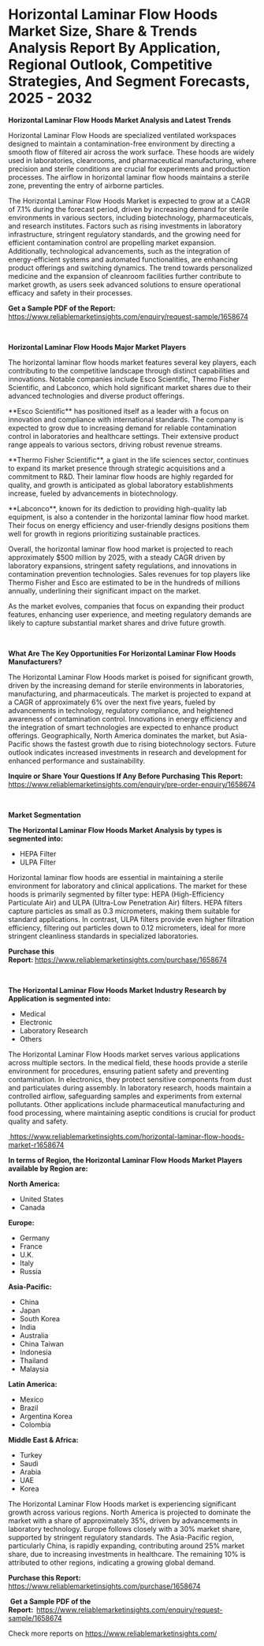 <p><h1>Horizontal Laminar Flow Hoods Market Size, Share & Trends Analysis Report By Application, Regional Outlook, Competitive Strategies, And Segment Forecasts, 2025 - 2032</h1></p><p><strong>Horizontal Laminar Flow Hoods Market Analysis and Latest Trends</strong></p>
<p><p>Horizontal Laminar Flow Hoods are specialized ventilated workspaces designed to maintain a contamination-free environment by directing a smooth flow of filtered air across the work surface. These hoods are widely used in laboratories, cleanrooms, and pharmaceutical manufacturing, where precision and sterile conditions are crucial for experiments and production processes. The airflow in horizontal laminar flow hoods maintains a sterile zone, preventing the entry of airborne particles.</p><p>The Horizontal Laminar Flow Hoods Market is expected to grow at a CAGR of 7.1% during the forecast period, driven by increasing demand for sterile environments in various sectors, including biotechnology, pharmaceuticals, and research institutes. Factors such as rising investments in laboratory infrastructure, stringent regulatory standards, and the growing need for efficient contamination control are propelling market expansion. Additionally, technological advancements, such as the integration of energy-efficient systems and automated functionalities, are enhancing product offerings and switching dynamics. The trend towards personalized medicine and the expansion of cleanroom facilities further contribute to market growth, as users seek advanced solutions to ensure operational efficacy and safety in their processes.</p></p>
<p><strong>Get a Sample PDF of the Report:&nbsp;</strong> <a href="https://www.reliablemarketinsights.com/enquiry/request-sample/1658674?utm_campaign=2179&utm_medium=2&utm_source=Github&utm_content=ia&utm_term=08042025&utm_id=horizontal-laminar-flow-hoods">https://www.reliablemarketinsights.com/enquiry/request-sample/1658674</a></p>
<p>&nbsp;</p>
<p><strong>Horizontal Laminar Flow Hoods Major Market Players</strong></p>
<p><p>The horizontal laminar flow hoods market features several key players, each contributing to the competitive landscape through distinct capabilities and innovations. Notable companies include Esco Scientific, Thermo Fisher Scientific, and Labconco, which hold significant market shares due to their advanced technologies and diverse product offerings.</p><p>**Esco Scientific** has positioned itself as a leader with a focus on innovation and compliance with international standards. The company is expected to grow due to increasing demand for reliable contamination control in laboratories and healthcare settings. Their extensive product range appeals to various sectors, driving robust revenue streams.</p><p>**Thermo Fisher Scientific**, a giant in the life sciences sector, continues to expand its market presence through strategic acquisitions and a commitment to R&D. Their laminar flow hoods are highly regarded for quality, and growth is anticipated as global laboratory establishments increase, fueled by advancements in biotechnology.</p><p>**Labconco**, known for its dediction to providing high-quality lab equipment, is also a contender in the horizontal laminar flow hood market. Their focus on energy efficiency and user-friendly designs positions them well for growth in regions prioritizing sustainable practices.</p><p>Overall, the horizontal laminar flow hood market is projected to reach approximately $500 million by 2025, with a steady CAGR driven by laboratory expansions, stringent safety regulations, and innovations in contamination prevention technologies. Sales revenues for top players like Thermo Fisher and Esco are estimated to be in the hundreds of millions annually, underlining their significant impact on the market.</p><p>As the market evolves, companies that focus on expanding their product features, enhancing user experience, and meeting regulatory demands are likely to capture substantial market shares and drive future growth.</p></p>
<p>&nbsp;</p>
<p><strong>What Are The Key Opportunities For Horizontal Laminar Flow Hoods Manufacturers?</strong></p>
<p><p>The Horizontal Laminar Flow Hoods market is poised for significant growth, driven by the increasing demand for sterile environments in laboratories, manufacturing, and pharmaceuticals. The market is projected to expand at a CAGR of approximately 6% over the next five years, fueled by advancements in technology, regulatory compliance, and heightened awareness of contamination control. Innovations in energy efficiency and the integration of smart technologies are expected to enhance product offerings. Geographically, North America dominates the market, but Asia-Pacific shows the fastest growth due to rising biotechnology sectors. Future outlook indicates increased investments in research and development for enhanced performance and sustainability.</p></p>
<p><strong>Inquire or Share Your Questions If Any Before Purchasing This Report:</strong> <a href="https://www.reliablemarketinsights.com/enquiry/pre-order-enquiry/1658674?utm_campaign=2179&utm_medium=2&utm_source=Github&utm_content=ia&utm_term=08042025&utm_id=horizontal-laminar-flow-hoods">https://www.reliablemarketinsights.com/enquiry/pre-order-enquiry/1658674</a></p>
<p>&nbsp;</p>
<p><strong>Market Segmentation</strong></p>
<p><strong>The Horizontal Laminar Flow Hoods Market Analysis by types is segmented into:</strong></p>
<p><ul><li>HEPA Filter</li><li>ULPA Filter</li></ul></p>
<p><p>Horizontal laminar flow hoods are essential in maintaining a sterile environment for laboratory and clinical applications. The market for these hoods is primarily segmented by filter type: HEPA (High-Efficiency Particulate Air) and ULPA (Ultra-Low Penetration Air) filters. HEPA filters capture particles as small as 0.3 micrometers, making them suitable for standard applications. In contrast, ULPA filters provide even higher filtration efficiency, filtering out particles down to 0.12 micrometers, ideal for more stringent cleanliness standards in specialized laboratories.</p></p>
<p><strong>Purchase this Report:&nbsp;</strong><a href="https://www.reliablemarketinsights.com/purchase/1658674?utm_campaign=2179&utm_medium=2&utm_source=Github&utm_content=ia&utm_term=08042025&utm_id=horizontal-laminar-flow-hoods">https://www.reliablemarketinsights.com/purchase/1658674</a></p>
<p>&nbsp;</p>
<p><strong>The Horizontal Laminar Flow Hoods Market Industry Research by Application is segmented into:</strong></p>
<p><ul><li>Medical</li><li>Electronic</li><li>Laboratory Research</li><li>Others</li></ul></p>
<p><p>The Horizontal Laminar Flow Hoods market serves various applications across multiple sectors. In the medical field, these hoods provide a sterile environment for procedures, ensuring patient safety and preventing contamination. In electronics, they protect sensitive components from dust and particulates during assembly. In laboratory research, hoods maintain a controlled airflow, safeguarding samples and experiments from external pollutants. Other applications include pharmaceutical manufacturing and food processing, where maintaining aseptic conditions is crucial for product quality and safety.</p></p>
<p><a href="https://www.reliablemarketinsights.com/horizontal-laminar-flow-hoods-market-r1658674?utm_campaign=2179&utm_medium=2&utm_source=Github&utm_content=ia&utm_term=08042025&utm_id=horizontal-laminar-flow-hoods">&nbsp;https://www.reliablemarketinsights.com/horizontal-laminar-flow-hoods-market-r1658674</a></p>
<p><strong>In terms of Region, the Horizontal Laminar Flow Hoods Market Players available by Region are:</strong></p>
<p>
    <p> <strong> North America: </strong>
        <ul>
            <li>United States</li>
            <li>Canada</li>
        </ul>
        </p> 
    <p> <strong> Europe: </strong>
        <ul>
            <li>Germany</li>
            <li>France</li>
            <li>U.K.</li>
            <li>Italy</li>
            <li>Russia</li>
        </ul>
        </p> 
    <p> <strong> Asia-Pacific: </strong>
        <ul>
            <li>China</li>
            <li>Japan</li>
            <li>South Korea</li>
            <li>India</li>
            <li>Australia</li>
            <li>China Taiwan</li>
            <li>Indonesia</li>
            <li>Thailand</li>
            <li>Malaysia</li>
        </ul>
        </p> 
    <p> <strong> Latin America: </strong>
        <ul>
            <li>Mexico</li>
            <li>Brazil</li>
            <li>Argentina Korea</li>
            <li>Colombia</li>
        </ul>
        </p> 
    <p> <strong> Middle East & Africa: </strong>
        <ul>
            <li>Turkey</li>
            <li>Saudi</li>
            <li>Arabia</li>
            <li>UAE</li>
            <li>Korea</li>
        </ul>
    </p>
    </p>
<p><p>The Horizontal Laminar Flow Hoods market is experiencing significant growth across various regions. North America is projected to dominate the market with a share of approximately 35%, driven by advancements in laboratory technology. Europe follows closely with a 30% market share, supported by stringent regulatory standards. The Asia-Pacific region, particularly China, is rapidly expanding, contributing around 25% market share, due to increasing investments in healthcare. The remaining 10% is attributed to other regions, indicating a growing global demand.</p></p>
<p><strong>Purchase this Report: </strong><a href="https://www.reliablemarketinsights.com/purchase/1658674?utm_campaign=2179&utm_medium=2&utm_source=Github&utm_content=ia&utm_term=08042025&utm_id=horizontal-laminar-flow-hoods">https://www.reliablemarketinsights.com/purchase/1658674</a></p>
<p>&nbsp;<strong>Get a Sample PDF of the Report:&nbsp;&nbsp;</strong><a href="https://www.reliablemarketinsights.com/enquiry/request-sample/1658674?utm_campaign=2179&utm_medium=2&utm_source=Github&utm_content=ia&utm_term=08042025&utm_id=horizontal-laminar-flow-hoods">https://www.reliablemarketinsights.com/enquiry/request-sample/1658674</a></p>
<p><strong></strong></p>
<p>Check more reports on <a href="https://www.reliablemarketinsights.com/?utm_campaign=2179&utm_medium=2&utm_source=Github&utm_content=ia&utm_term=08042025&utm_id=horizontal-laminar-flow-hoods">https://www.reliablemarketinsights.com/</a></p>